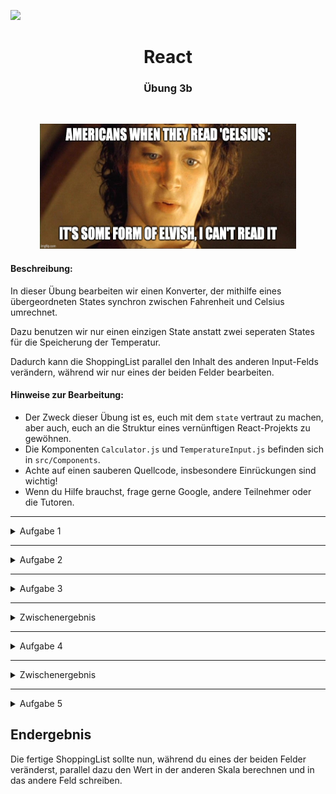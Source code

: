 ![](https://us-central1-progress-markdown.cloudfunctions.net/progress/40)
<h1 align="center">React</h1>
<h3 align="center">Übung 3b</h3>
<br>

<p align="center">
  <img src="./img/meme.jpeg" width="410" height="200"/>
</p>


#### Beschreibung:
In dieser Übung bearbeiten wir einen Konverter, der mithilfe eines übergeordneten States synchron zwischen
Fahrenheit und Celsius umrechnet.

Dazu benutzen wir nur einen einzigen State anstatt zwei seperaten States für die Speicherung der Temperatur.

Dadurch kann die ShoppingList parallel den Inhalt des anderen Input-Felds verändern, während wir nur eines der beiden
Felder bearbeiten.
#### Hinweise zur Bearbeitung:


- Der Zweck dieser Übung ist es, euch mit dem `state` vertraut zu machen, aber auch, euch
an die Struktur eines vernünftigen React-Projekts zu gewöhnen.
- Die Komponenten `Calculator.js` und `TemperatureInput.js` befinden sich in `src/Components`.
- Achte auf einen sauberen Quellcode, insbesondere Einrückungen sind wichtig!
- Wenn du Hilfe brauchst, frage gerne Google, andere Teilnehmer oder die Tutoren.

---
<details>
<summary>Aufgabe 1</summary>


1. Öffne das Terminal und gib den folgenden Befehl ein: `cd react3b`

2. Um das Projekt zu installieren, gib dann den folgenden Befehl ein: `npm install`

3. Um die React ShoppingList nun zu starten, gib den Befehl ein: `npm start`

</details>

---

<details>
<summary>Aufgabe 2</summary>

Wir beginnen unsere ShoppingList damit, in der Komponente `TemperatureInput.js` die beiden Props
`scale` und `temperature` zu benutzen.

Gehe dazu in die ``render()`` Methode.

Lösche dort die festen Werte, welche im Moment noch den beiden Variablen `scale` und `temperature` zugewiesen werden,
und ersetze sie durch jeweilige props-Aufrufe.

Erinnerung: props kann man über ```this.state.attributName``` abrufen.
</details>

___

<details>
<summary>Aufgabe 3</summary>

In dieser Aufgabe verwenden wir den State der Komponente ``Calculator.js``.

Ändere ganz am Anfang der ``render()``-Methode die beiden Variablen scale und temperature, sodass
beide anstatt eines festen Werts den Wert von ``this.state`` mit dem jeweiligen Attribut zugewiesen bekommen.
</details>

___

<details>
<summary>Zwischenergebnis</summary>

Unsere ShoppingList sollte nun so weit sein, dass du in der Klasse ```Calculator.js```
im constructor den Startwert des States (Zeile 9) verändern kannst,
wodurch sich auch die Input-Felder im Browser verändern sollten.

Im Screenshot wurde beispielsweise der Wert 100 bei ``temperature`` eingespeichert.

> ![Lektion 3](img/lektion3b_3.png)

Gib ruhig ein paar verschiedene Werte ein und überprüfe, dass diese in Celsius umgerechnet werden.

</details>

___


<details>
<summary>Aufgabe 4</summary>

Nun verändern wir die beiden Funktionen 
`handleCelsius` sowie `handleFahrenheit` in der Komponente `Calculator.js`. 

In beiden soll der State der Komponente neu gesetzt werden (d.h. durch this.setState() ).
- In `handleCelsius` soll das `scale`Attribut auf den Wert `'c'` gesetzt werden und das `temperature`Attribut auf den
  Wert des Parameters `temperature`
- In `handleFahrenheit` soll das `scale`Attribut auf den Wert `'f'` gesetzt werden und das `temperature`Attribut auf den
  Wert des Parameters `temperature`

Diese beiden Funktionen werden aufgerufen, wenn das jeweilige Input-Feld im Browser
mit einem Wert gefüllt wird. Dadurch verändern Sie den State der Calculator-Komponente.
Diese kann dann durch den geänderten State sofort den neuen Wert für das andere Input-Feld berechnen
und als Prop übergeben.

</details>

___

<details>
<summary>Zwischenergebnis</summary>

Der Calculator funktioniert jetzt schon fast ganz. Du solltest jetzt schon im Fahrenheit-Feld
einen Wert eingeben können, welcher automatisch umgerechnet ins celsius-Feld geschrieben wird.

Das celsius-Feld hingegen funktioniert noch nicht ganz, was wir in der nächsten Aufgabe lösen.
</details>

___

<details>
<summary>Aufgabe 5</summary>

Damit unsere ShoppingList auch von Celsius in Fahrenheit umrechnet, müssen wir mithilfe einer
state-Abfrage überprüfen, in welcher Einheit unsere Temperatur gerade abgespeichert ist.

Hat das ```scale```-Attribut aus dem State der Calculator-Klasse den Wert ``'c'``,
so beschreibt das ```temperature```-Attribut aus dem State die Temperatur in Celsius. Somit muss
der Fahrenheit-Wert noch berechnet werden.

All dies ist bereits implementiert, jedoch musst du noch eine if-Bedingung hinzufügen, sodass die jeweils
andere Einheit berechnet wird. 

Gehe dazu in die ```render()```-Methode der Calculator-Klasse und ändere die if-Bedingung zu einem
Vergleich, ob die ```scale``` den Wert `'c'` hat.

</details>




## Endergebnis

Die fertige ShoppingList sollte nun, während du eines der beiden Felder veränderst, parallel dazu
den Wert in der anderen Skala berechnen und in das andere Feld schreiben.

